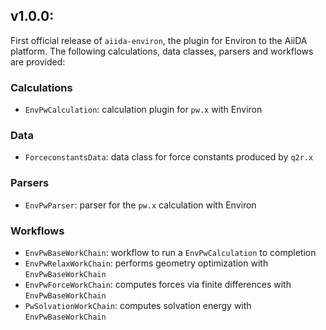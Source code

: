 ## v1.0.0:
First official release of `aiida-environ`, the plugin for Environ to the AiiDA platform.
The following calculations, data classes, parsers and workflows are provided:

### Calculations
- `EnvPwCalculation`: calculation plugin for `pw.x` with Environ

### Data
- `ForceconstantsData`: data class for force constants produced by `q2r.x` 

### Parsers
- `EnvPwParser`: parser for the `pw.x` calculation with Environ

### Workflows
- `EnvPwBaseWorkChain`: workflow to run a `EnvPwCalculation` to completion
- `EnvPwRelaxWorkChain`: performs geometry optimization with `EnvPwBaseWorkChain`
- `EnvPwForceWorkChain`: computes forces via finite differences with `EnvPwBaseWorkChain`
- `PwSolvationWorkChain`: computes solvation energy with `EnvPwBaseWorkChain`

